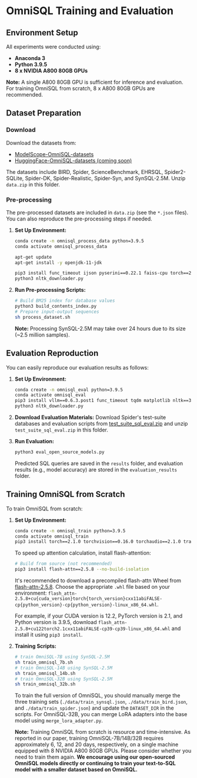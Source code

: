# OmniSQL Training and Evaluation

## Environment Setup
All experiments were conducted using:
- **Anaconda 3**
- **Python 3.9.5**
- **8 x NVIDIA A800 80GB GPUs**

**Note:** A single A800 80GB GPU is sufficient for inference and evaluation. For training OmniSQL from scratch, 8 x A800 80GB GPUs are recommended.

## Dataset Preparation

### Download
Download the datasets from:
- [ModelScope-OmniSQL-datasets](https://modelscope.cn/datasets/seeklhy/OmniSQL-datasets/summary)
- [HuggingFace-OmniSQL-datasets (coming soon)](https://modelscope.cn/datasets/seeklhy/OmniSQL-datasets/summary)

The datasets include BIRD, Spider, ScienceBenchmark, EHRSQL, Spider2-SQLite, Spider-DK, Spider-Realistic, Spider-Syn, and SynSQL-2.5M. Unzip `data.zip` in this folder.

### Pre-processing
The pre-processed datasets are included in `data.zip` (see the `*.json` files). You can also reproduce the pre-processing steps if needed.

1. **Set Up Environment:**
   ```sh
   conda create -n omnisql_process_data python=3.9.5
   conda activate omnisql_process_data

   apt-get update
   apt-get install -y openjdk-11-jdk
   
   pip3 install func_timeout ijson pyserini==0.22.1 faiss-cpu torch==2.1.0 numpy==1.24.3 nltk==3.8.1
   python3 nltk_downloader.py
   ```

2. **Run Pre-processing Scripts:**
   ```sh
   # Build BM25 index for database values
   python3 build_contents_index.py
   # Prepare input-output sequences
   sh process_dataset.sh
   ```

   **Note:** Processing SynSQL-2.5M may take over 24 hours due to its size (~2.5 million samples).

## Evaluation Reproduction
You can easily reproduce our evaluation results as follows:

1. **Set Up Environment:**
   ```sh
   conda create -n omnisql_eval python=3.9.5
   conda activate omnisql_eval
   pip3 install vllm==0.6.3.post1 func_timeout tqdm matplotlib nltk==3.8.1 sqlparse
   python3 nltk_downloader.py
   ```

2. **Download Evaluation Materials:**
   Download Spider's test-suite databases and evaluation scripts from [test_suite_sql_eval.zip](https://drive.google.com/file/d/1iNa1WgA9tN_OFna08nq_tHZdXx9Lz2vO/view) and unzip `test_suite_sql_eval.zip` in this folder.

3. **Run Evaluation:**
   ```python
   python3 eval_open_source_models.py
   ```
   Predicted SQL queries are saved in the `results` folder, and evaluation results (e.g., model accuracy) are stored in the `evaluation_results` folder.

## Training OmniSQL from Scratch
To train OmniSQL from scratch:

1. **Set Up Environment:**
   ```sh
   conda create -n omnisql_train python=3.9.5
   conda activate omnisql_train
   pip3 install torch==2.1.0 torchvision==0.16.0 torchaudio==2.1.0 transformers==4.45.1 accelerate==0.34.2 deepspeed==0.10.3 numpy==1.24.3 peft datasets tensorboard ijson
   ```

   To speed up attention calculation, install flash-attention:

   ```bash
   # Build from source (not recommended)
   pip3 install flash-attn==2.5.8 --no-build-isolation
   ```

   It's recommended to download a precompiled flash-attn Wheel from [flash-attn-2.5.8](https://github.com/Dao-AILab/flash-attention/releases/tag/v2.5.8). Choose the appropriate `.whl` file based on your environment: `flash_attn-2.5.8+cu{cuda_version}torch{torch_version}cxx11abiFALSE-cp{python_version}-cp{python_version}-linux_x86_64.whl`. 

   For example, if your CUDA version is 12.2, PyTorch version is 2.1, and Python version is 3.9.5, download `flash_attn-2.5.8+cu122torch2.1cxx11abiFALSE-cp39-cp39-linux_x86_64.whl` and install it using `pip3 install`.

2. **Training Scripts:**
   ```sh
   # train OmniSQL-7B using SynSQL-2.5M
   sh train_omnisql_7b.sh
   # train OmniSQL-14B using SynSQL-2.5M
   sh train_omnisql_14b.sh
   # train OmniSQL-32B using SynSQL-2.5M
   sh train_omnisql_32b.sh
   ```

   To train the full version of OmniSQL, you should manually merge the three training sets (`./data/train_synsql.json`, `./data/train_bird.json`, and `./data/train_spider.json`) and update the `DATASET_DIR` in the scripts. For OmniSQL-32B, you can merge LoRA adapters into the base model using `merge_lora_adapter.py`.

   **Note:** Training OmniSQL from scratch is resource and time-intensive. As reported in our paper, training OmniSQL-7B/14B/32B requires approximately 6, 12, and 20 days, respectively, on a single machine equipped with 8 NVIDIA A800 80GB GPUs. Please consider whether you need to train them again. **We encourage using our open-sourced OmniSQL models directly or continuing to train your text-to-SQL model with a smaller dataset based on OmniSQL.**